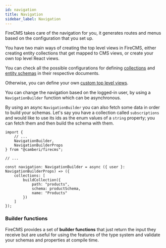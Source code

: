 ```yaml
---
id: navigation
title: Navigation
sidebar_label: Navigation
---
```


FireCMS takes care of the navigation for you, it generates routes and menus based
on the configuration that you set up.

You have two main ways of creating the top level views in FireCMS, either creating entity
collections that get mapped to CMS views, or create your own top level React views.

You can check all the possible configurations for defining [collections](collections/collections.md)
and [entity schemas](entities/entity_schemas.md) in their respective documents.

Otherwise, you can define your own [custom top level views](custom_top_level_views.md).

You can change the navigation based on the logged-in user, by using a `NavigationBuilder`
function which can be asynchronous.

By using an async `NavigationBuilder` you can also fetch some data in order to
build your schemas. Let's say you have a collection called `subscriptions` and would
like to use its ids as the enum values of a `string` property; you can fetch
them and then build the schema with them.

```tsx
import {
    // ...
    NavigationBuilder,
    NavigationBuilderProps
} from "@camberi/firecms";

// ...

const navigation: NavigationBuilder = async ({ user }: NavigationBuilderProps) => ({
    collections: [
        buildCollection({
            path: "products",
            schema: productSchema,
            name: "Products"
        })
    ]
});
```

### Builder functions

FireCMS provides a set of **builder functions** that just return the input they
receive but are useful for using the features of the type system and validate
your schemas and properties at compile time.



